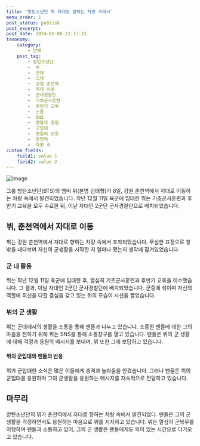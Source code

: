 ```yaml
---
title: '방탄소년단 뷔 자대로 향하는 차량 속에서'
menu_order: 1
post_status: publish
post_excerpt: 
post_date: 2024-02-08 21:17:23
taxonomy:
    category:
        - 연예
    post_tag:
        - 방탄소년단
        -  뷔
        -  군대
        -  입대
        -  강원 춘천역
        -  자대 이동
        -  군사경찰단
        -  기초군사훈련
        -  후반기 교육
        -  소통
        -  SNS
        -  팬들의 응원
        -  군입대
        -  팬들의 반응
        -  춘천역
        -  차량 속
custom_fields:
    field1: value 1
    field2: value 2
---
```


![Image](https://ssl.pstatic.net/mimgnews/image/001/2024/02/08/PYH2024020814320006200_P4_20240208153509018.jpg?type=w540)

그룹 방탄소년단(BTS)의 멤버 뷔(본명 김태형)가 8일, 강원 춘천역에서 자대로 이동하는 차량 속에서 발견되었습니다. 작년 12월 11일 육군에 입대한 뷔는 기초군사훈련과 후반기 교육을 모두 수료한 뒤, 이날 자대인 2군단 군사경찰단으로 배치되었습니다.
## 뷔, 춘천역에서 자대로 이동
뷔는 강원 춘천역에서 자대로 향하는 차량 속에서 포착되었습니다. 무심한 표정으로 창밖을 내다보며 자신의 군생활을 시작한 지 얼마나 됐는지 생각에 잠겨있었습니다.
### 군 내 활동
뷔는 작년 12월 11일 육군에 입대한 후, 열심히 기초군사훈련과 후반기 교육을 이수했습니다. 그 결과, 이날 자대인 2군단 군사경찰단에 배치되었습니다. 군중에 섞이며 자신의 역할에 최선을 다할 결심을 갖고 있는 뷔의 모습이 시선을 끌었습니다.
### 뷔의 군 생활
뷔는 군대에서의 생활을 소통을 통해 팬들과 나누고 있습니다. 소중한 팬들에 대한 그의 마음을 전하기 위해 뷔는 SNS를 통해 소통창구를 열고 있습니다. 팬들은 뷔의 군 생활에 대해 걱정과 응원의 메시지를 보내며, 뷔 또한 그에 보답하고 있습니다.
#### 뷔의 군입대와 팬들의 반응
뷔가 군입대한 소식은 많은 이들에게 충격과 놀라움을 안겼습니다. 그러나 팬들은 뷔의 군입대를 응원하며 그의 군생활을 응원하는 메시지를 지속적으로 전달하고 있습니다.
## 마무리
방탄소년단의 뷔가 춘천역에서 자대로 향하는 차량 속에서 발견되었다. 팬들은 그의 군생활을 걱정하면서도 응원하는 마음으로 뷔를 지지하고 있습니다. 뷔는 열심히 군복무를 이행하며 팬들과 소통하고 있어, 그의 군 생활은 팬들에게도 의미 있는 시간으로 다가오고 있습니다.
